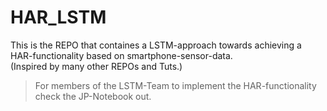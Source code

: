 # HAR_LSTM
This is the REPO that containes a LSTM-approach towards achieving a HAR-functionality based on smartphone-sensor-data. <br > 
(Inspired by many other REPOs and Tuts.)

> For members of the LSTM-Team to implement the HAR-functionality check the JP-Notebook out. 
